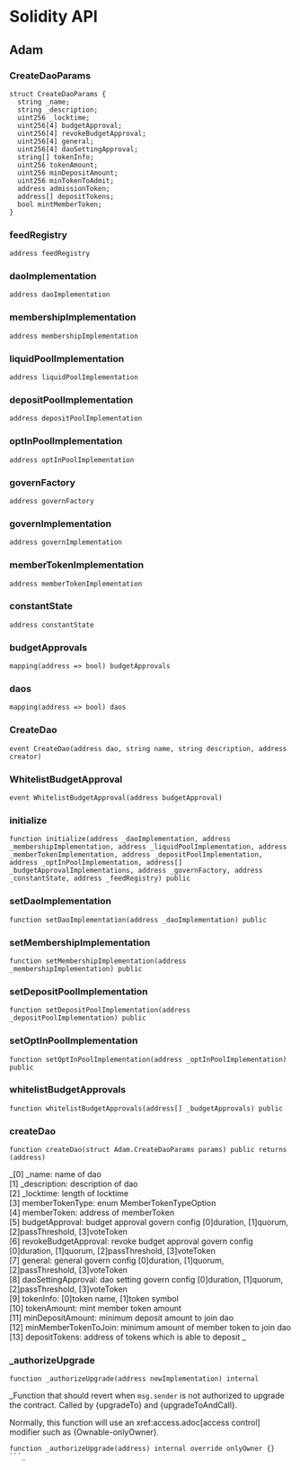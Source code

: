 # Solidity API

## Adam

### CreateDaoParams

```solidity
struct CreateDaoParams {
  string _name;
  string _description;
  uint256 _locktime;
  uint256[4] budgetApproval;
  uint256[4] revokeBudgetApproval;
  uint256[4] general;
  uint256[4] daoSettingApproval;
  string[] tokenInfo;
  uint256 tokenAmount;
  uint256 minDepositAmount;
  uint256 minTokenToAdmit;
  address admissionToken;
  address[] depositTokens;
  bool mintMemberToken;
}
```

### feedRegistry

```solidity
address feedRegistry
```

### daoImplementation

```solidity
address daoImplementation
```

### membershipImplementation

```solidity
address membershipImplementation
```

### liquidPoolImplementation

```solidity
address liquidPoolImplementation
```

### depositPoolImplementation

```solidity
address depositPoolImplementation
```

### optInPoolImplementation

```solidity
address optInPoolImplementation
```

### governFactory

```solidity
address governFactory
```

### governImplementation

```solidity
address governImplementation
```

### memberTokenImplementation

```solidity
address memberTokenImplementation
```

### constantState

```solidity
address constantState
```

### budgetApprovals

```solidity
mapping(address => bool) budgetApprovals
```

### daos

```solidity
mapping(address => bool) daos
```

### CreateDao

```solidity
event CreateDao(address dao, string name, string description, address creator)
```

### WhitelistBudgetApproval

```solidity
event WhitelistBudgetApproval(address budgetApproval)
```

### initialize

```solidity
function initialize(address _daoImplementation, address _membershipImplementation, address _liquidPoolImplementation, address _memberTokenImplementation, address _depositPoolImplementation, address _optInPoolImplementation, address[] _budgetApprovalImplementations, address _governFactory, address _constantState, address _feedRegistry) public
```

### setDaoImplementation

```solidity
function setDaoImplementation(address _daoImplementation) public
```

### setMembershipImplementation

```solidity
function setMembershipImplementation(address _membershipImplementation) public
```

### setDepositPoolImplementation

```solidity
function setDepositPoolImplementation(address _depositPoolImplementation) public
```

### setOptInPoolImplementation

```solidity
function setOptInPoolImplementation(address _optInPoolImplementation) public
```

### whitelistBudgetApprovals

```solidity
function whitelistBudgetApprovals(address[] _budgetApprovals) public
```

### createDao

```solidity
function createDao(struct Adam.CreateDaoParams params) public returns (address)
```

_[0] _name: name of dao \
                [1] _description: description of dao \
                [2] _locktime: length of locktime \
                [3] memberTokenType: enum MemberTokenTypeOption \
                [4] memberToken: address of memberToken \
                [5] budgetApproval: budget approval govern config [0]duration, [1]quorum, [2]passThreshold, [3]voteToken \
                [6] revokeBudgetApproval: revoke budget approval govern config [0]duration, [1]quorum, [2]passThreshold, [3]voteToken \
                [7] general: general govern config [0]duration, [1]quorum, [2]passThreshold, [3]voteToken \
                [8] daoSettingApproval: dao setting govern config [0]duration, [1]quorum, [2]passThreshold, [3]voteToken \
                [9] tokenInfo: [0]token name, [1]token symbol \
               [10] tokenAmount: mint member token amount \
               [11] minDepositAmount: minimum deposit amount to join dao \
               [12] minMemberTokenToJoin: minimum amount of member token to join dao \
               [13] depositTokens: address of tokens which is able to deposit \_

### _authorizeUpgrade

```solidity
function _authorizeUpgrade(address newImplementation) internal
```

_Function that should revert when `msg.sender` is not authorized to upgrade the contract. Called by
{upgradeTo} and {upgradeToAndCall}.

Normally, this function will use an xref:access.adoc[access control] modifier such as {Ownable-onlyOwner}.

```solidity
function _authorizeUpgrade(address) internal override onlyOwner {}
```_

